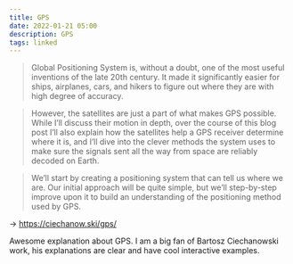 ```yaml
---
title: GPS
date: 2022-01-21 05:00
description: GPS
tags: linked
---
```


> Global Positioning System is, without a doubt, one of the most useful inventions of the late 20th century. It made it significantly easier for ships, airplanes, cars, and hikers to figure out where they are with high degree of accuracy.

> However, the satellites are just a part of what makes GPS possible. While I’ll discuss their motion in depth, over the course of this blog post I’ll also explain how the satellites help a GPS receiver determine where it is, and I’ll dive into the clever methods the system uses to make sure the signals sent all the way from space are reliably decoded on Earth.

> We’ll start by creating a positioning system that can tell us where we are. Our initial approach will be quite simple, but we’ll step-by-step improve upon it to build an understanding of the positioning method used by GPS.

→ https://ciechanow.ski/gps/

Awesome explanation about GPS. I am a big fan of Bartosz Ciechanowski work, his explanations are clear and have cool interactive examples.
